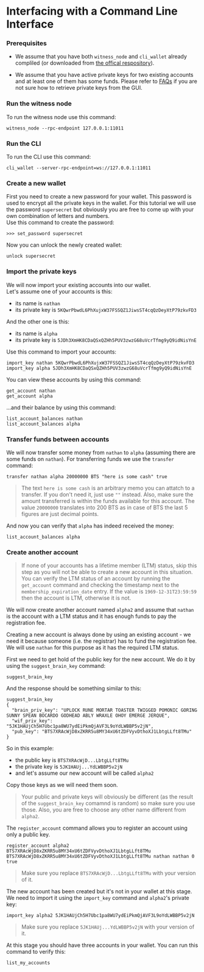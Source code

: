 # Interfacing with a Command Line Interface
### Prerequisites
* We assume that you have both `witness_node` and `cli_wallet` already compliled (or downloaded from [the offical respository](https://github.com/bitshares/bitshares-2/releases/latest)).

* We assume that you have active private keys for two existing accounts and at least one of them has some funds. Please refer to [FAQs](FAQs.md#retrieving-private-keys) if you are not sure how to retrieve private keys from the GUI.

### Run the witness node
To run the witness node use this command:
```
witness_node --rpc-endpoint 127.0.0.1:11011
```

### Run the CLI
To run the CLI use this command:
```
cli_wallet --server-rpc-endpoint=ws://127.0.0.1:11011
```

### Create a new wallet
First you need to create a new password for your wallet. This password is used to encrypt all the private keys in the wallet. For this tutorial we will use the password `supersecret` but obviously you are free to come up with your own combination of letters and numbers.   
Use this command to create the password:
```
>>> set_password supersecret
```
Now you can unlock the newly created wallet:
```
unlock supersecret
```

### Import the private keys
We will now import your existing accounts into our wallet.  
Let's assume one of your accounts is this:
* its name is `nathan`
* its private key is `5KQwrPbwdL6PhXujxW37FSSQZ1JiwsST4cqQzDeyXtP79zkvFD3`

And the other one is this:
* its name is `alpha`
* its private key is `5JDh3XmHK8CDaQSxQZHh5PUV3zwzG68uVcrTfmg9yQ9idNisYnE`



Use this command to import your accounts:
```
import_key nathan 5KQwrPbwdL6PhXujxW37FSSQZ1JiwsST4cqQzDeyXtP79zkvFD3
import_key alpha 5JDh3XmHK8CDaQSxQZHh5PUV3zwzG68uVcrTfmg9yQ9idNisYnE
```
You can view these accounts by using this command:
```
get_account nathan
get_account alpha
```
...and their balance by using this command:
```
list_account_balances nathan
list_account_balances alpha
```

### Transfer funds between accounts
We will now transfer some money from `nathan` to `alpha` (assuming there are some funds on `nathan`).
For transferring funds we use the `transfer` command:
```
transfer nathan alpha 20000000 BTS "here is some cash" true
```
> The text `here is some cash` is an arbitrary memo you can attatch to a transfer. If you don't need it, just use `""` instead. Also, make sure the amount transferred is within the funds available for this account. The value `20000000` translates into 200 BTS as in case of BTS the last 5 figures are just decimal points.

And now you can verify that `alpha` has indeed received the money:
```
list_account_balances alpha
```

### Create another account

> If none of your accounts has a lifetime member (LTM) status, skip this step as you will not be able to create a new account in this situation. You can verify the LTM status of an account by running the `get_account` command and checking the timestamp next to the `membership_expiration_date` entry. If the value is `1969-12-31T23:59:59` then the account is LTM, otherwise it is not.

We will now create another account named `alpha2` and assume that `nathan` is the account with a LTM status and it has enough funds to pay the registration fee.

Creating a new account is always done by using an existing account - we need it because someone (i.e. the registrar) has to fund the registration fee. We will use `nathan` for this purpose as it has the required LTM status.

First we need to get hold of the public key for the new account. We do it by using the `suggest_brain_key` command:
```
suggest_brain_key
```
And the response should be something similar to this:
```
suggest_brain_key
{
  "brain_priv_key": "UPLOCK RUNE MORTAR TOASTER TWIGGED POMONIC GORING SUNNY SPEAN BOCARDO GODHEAD ABLY WRAXLE OHOY EMERGE JERQUE",
  "wif_priv_key": "5JK1HAUjCh5H7Ubc1pa8WU7ydEiPkmQjAVF3L9oYdLWBBP5v2jN",
  "pub_key": "BTS7XRAcWjD8xZKRR5u8MY34xU6tZDFVyvDthoXJ1LbtgLLft8TMu"
}
```
So in this example:
* the public key is `BTS7XRAcWjD...LbtgLLft8TMu`
* the private key is `5JK1HAUj...YdLWBBP5v2jN`
* and let's assume our new account will be called `alpha2`

Copy those keys as we will need them soon.

> Your public and private keys will obviously be different (as the result of the `suggest_brain_key` comamnd is random) so make sure you use those. Also, you are free to choose any other name different from `alpha2`.

The `register_account` command allows you to register an account using only a public key.
```
register_account alpha2 BTS7XRAcWjD8xZKRR5u8MY34xU6tZDFVyvDthoXJ1LbtgLLft8TMu BTS7XRAcWjD8xZKRR5u8MY34xU6tZDFVyvDthoXJ1LbtgLLft8TMu nathan nathan 0 true
```
> Make sure you replace `BTS7XRAcWjD...LbtgLLft8TMu` with your version of it.

The new account has been created but it's not in your wallet at this stage. We need to import it using the `import_key` command and `alpha2`'s private key:
```
import_key alpha2 5JK1HAUjCh5H7Ubc1pa8WU7ydEiPkmQjAVF3L9oYdLWBBP5v2jN
```
> Make sure you replace `5JK1HAUj...YdLWBBP5v2jN` with your version of it.

At this stage you should have three accounts in your wallet. You can run this command to verify this:
```
list_my_accounts
```
